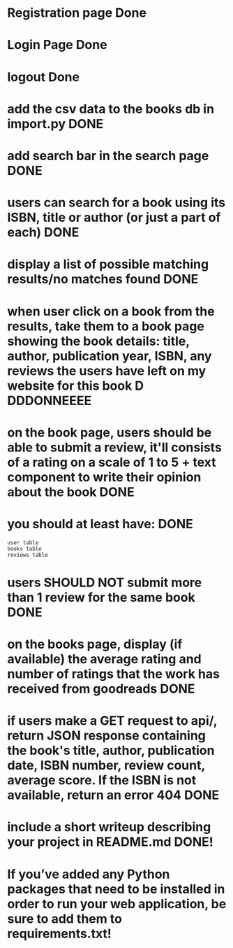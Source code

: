 # Registration page Done
# Login Page Done
# logout Done

# add the csv data to the books db in import.py DONE
# add search bar in the search page DONE
# users can search for a book using its ISBN, title or author (or just a part of each) DONE
# display a list of possible matching results/no matches found DONE

# when user click on a book from the results, take them to a book page showing the book details: title, author, publication year, ISBN, any reviews the users have left on my website for this book D DDDONNEEEE

# on the book page, users should be able to submit a review, it'll consists of a rating on a scale of 1 to 5 + text component to write their opinion about the book DONE

# you should at least have: DONE
    user table
    books table
    reviews table

# users SHOULD NOT submit more than 1 review for the same book DONE

# on the books page, display (if available) the average rating and number of ratings that the work has received from goodreads DONE

# if users make a GET request to api/<isbn>, return JSON response containing the book's title, author, publication date, ISBN number, review count, average score. If the ISBN is not available, return an error 404  DONE

# include a short writeup describing your project in README.md DONE!

# If you’ve added any Python packages that need to be installed in order to run your web application, be sure to add them to requirements.txt!